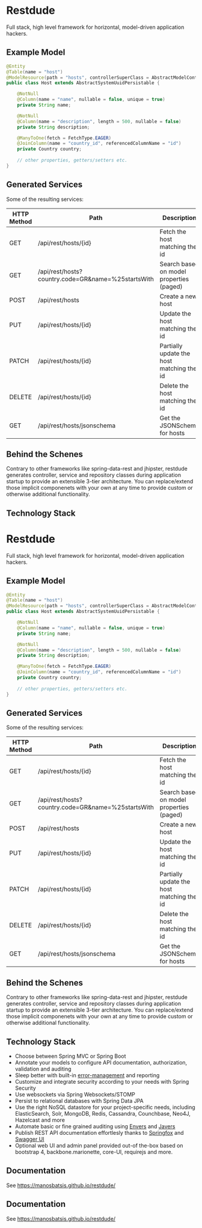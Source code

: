# Restdude

Full stack, high level framework for horizontal, model-driven application hackers.

## Example Model

```java
@Entity
@Table(name = "host")
@ModelResource(path = "hosts", controllerSuperClass = AbstractModelController.class, apiName = "Hosts", apiDescription = "Operations about hosts")
public class Host extends AbstractSystemUuidPersistable {

    @NotNull
    @Column(name = "name", nullable = false, unique = true)
    private String name;

    @NotNull
    @Column(name = "description", length = 500, nullable = false)
    private String description;

    @ManyToOne(fetch = FetchType.EAGER)
    @JoinColumn(name = "country_id", referencedColumnName = "id")
    private Country country;
    
    // other properties, getters/setters etc.
}
```
## Generated Services

Some of the resulting services:

HTTP Method | Path   | Description
------------ | ------ | -------------------
GET  | /api/rest/hosts/{id} | Fetch the host matching the id
GET  | /api/rest/hosts?country.code=GR&name=%25startsWith | Search based on model properties (paged)
POST | /api/rest/hosts | Create a new host
PUT  | /api/rest/hosts/{id} | Update the host matching the id
PATCH  | /api/rest/hosts/{id} | Partially update the host matching the id
DELETE | /api/rest/hosts/{id} | Delete the host matching the id
GET    | /api/rest/hosts/jsonschema | Get the JSONSchema for hosts


## Behind the Schenes

Contrary to other frameworks like spring-data-rest and jhipster, restdude generates controller, service and repository classes during application startup to provide an extensible 3-tier architecture. You can replace/extend those implicit componenets with your own at any time to provide custom or otherwise additional functionality. 

## Technology Stack

# Restdude

Full stack, high level framework for horizontal, model-driven application hackers.

## Example Model

```java
@Entity
@Table(name = "host")
@ModelResource(path = "hosts", controllerSuperClass = AbstractModelController.class, apiName = "Hosts", apiDescription = "Operations about hosts")
public class Host extends AbstractSystemUuidPersistable {

    @NotNull
    @Column(name = "name", nullable = false, unique = true)
    private String name;

    @NotNull
    @Column(name = "description", length = 500, nullable = false)
    private String description;

    @ManyToOne(fetch = FetchType.EAGER)
    @JoinColumn(name = "country_id", referencedColumnName = "id")
    private Country country;
    
    // other properties, getters/setters etc.
}
```
## Generated Services

Some of the resulting services:

HTTP Method | Path   | Description
------------ | ------ | -------------------
GET  | /api/rest/hosts/{id} | Fetch the host matching the id
GET  | /api/rest/hosts?country.code=GR&name=%25startsWith | Search based on model properties (paged)
POST | /api/rest/hosts | Create a new host
PUT  | /api/rest/hosts/{id} | Update the host matching the id
PATCH  | /api/rest/hosts/{id} | Partially update the host matching the id
DELETE | /api/rest/hosts/{id} | Delete the host matching the id
GET    | /api/rest/hosts/jsonschema | Get the JSONSchema for hosts


## Behind the Schenes

Contrary to other frameworks like spring-data-rest and jhipster, restdude generates controller, service and repository classes during application startup to provide an extensible 3-tier architecture. You can replace/extend those implicit componenets with your own at any time to provide custom or otherwise additional functionality. 

## Technology Stack

- Choose between Spring MVC or Spring Boot
- Annotate your models to configure API documentation, authorization, validation and auditing
- Sleep better with built-in <a href="https://github.com/manosbatsis/restdude/tree/master/restdude-error">error-management</a> and reporting
- Customize and integrate security according to your needs with Spring Security
- Use websockets via Spring Websockets/STOMP
- Persist to relational databases with Spring Data JPA
- Use the right NoSQL datastore for your project-specific needs, including ElasticSearch, Solr, MongoDB, Redis, Cassandra, Counchbase, Neo4J, Hazelcast and more
- Automate basic or fine grained auditing using <a href="http://docs.spring.io/spring-data/data-jpa/docs/current/reference/html/auditing.html">Envers</a> and <a href="http://javers.org/">Javers</a>
- Publish REST API documentation effortlesly thanks to <a href="http://springfox.github.io/springfox">Springfox</a> and <a href="http://swagger.io/swagger-ui">Swagger UI</a>
- Optional web UI and admin panel provided out-of the-box based on bootstrap 4, backbone.marionette, core-UI, requirejs and more.

## Documentation

See https://manosbatsis.github.io/restdude/

## Documentation

See https://manosbatsis.github.io/restdude/

